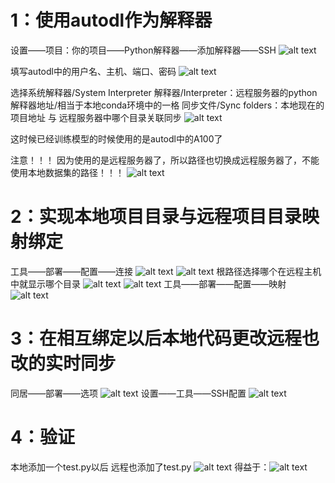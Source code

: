 # 1：使用autodl作为解释器

设置——项目：你的项目——Python解释器——添加解释器——SSH
![alt text](./Pycharm连接autodl图片集/image.png)

填写autodl中的用户名、主机、端口、密码
![alt text](./Pycharm连接autodl图片集/image-1.png)

选择系统解释器/System Interpreter
解释器/Interpreter：远程服务器的python解释器地址/相当于本地conda环境中的一格
同步文件/Sync folders：本地现在的项目地址 与  远程服务器中哪个目录关联同步
![alt text](./Pycharm连接autodl图片集/image-2.png)

这时候已经训练模型的时候使用的是autodl中的A100了

注意！！！
因为使用的是远程服务器了，所以路径也切换成远程服务器了，不能使用本地数据集的路径！！！
![alt text](./Pycharm连接autodl图片集/image-3.png)


# 2：实现本地项目目录与远程项目目录映射绑定

工具——部署——配置——连接
![alt text](./Pycharm连接autodl图片集/image-4.png)
![alt text](./Pycharm连接autodl图片集/image-5.png)
根路径选择哪个在远程主机中就显示哪个目录
![alt text](./Pycharm连接autodl图片集/image-6.png)
![alt text](./Pycharm连接autodl图片集/image-7.png)
工具——部署——配置——映射
![alt text](./Pycharm连接autodl图片集/image-8.png)


# 3：在相互绑定以后本地代码更改远程也改的实时同步
同居——部署——选项
![alt text](./Pycharm连接autodl图片集/image-10.png)
设置——工具——SSH配置
![alt text](./Pycharm连接autodl图片集/image-9.png)

# 4：验证
本地添加一个test.py以后
远程也添加了test.py
![alt text](./Pycharm连接autodl图片集/image-11.png)
得益于：![alt text](./Pycharm连接autodl图片集/image-12.png)

